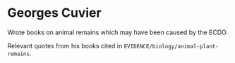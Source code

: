# Georges Cuvier

Wrote books on animal remains which may have been caused by the ECDO.

Relevant quotes from his books cited in `EVIDENCE/biology/animal-plant-remains`.
